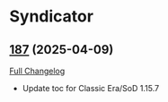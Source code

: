 # Syndicator

## [187](https://github.com/Baganator/Syndicator/tree/187) (2025-04-09)
[Full Changelog](https://github.com/Baganator/Syndicator/compare/186...187) 

- Update toc for Classic Era/SoD 1.15.7  
